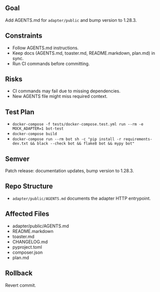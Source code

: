 ## Goal
Add AGENTS.md for `adapter/public` and bump version to 1.28.3.

## Constraints
- Follow AGENTS.md instructions.
- Keep docs (AGENTS.md, toaster.md, README.markdown, plan.md) in sync.
- Run CI commands before committing.

## Risks
- CI commands may fail due to missing dependencies.
- New AGENTS file might miss required context.

## Test Plan
- `docker-compose -f tests/docker-compose.test.yml run --rm -e MOCK_ADAPTER=1 bot-test`
- `docker-compose build`
- `docker-compose run --rm bot sh -c "pip install -r requirements-dev.txt && black --check bot && flake8 bot && mypy bot"`

## Semver
Patch release: documentation updates, bump version to 1.28.3.

## Repo Structure
- `adapter/public/AGENTS.md` documents the adapter HTTP entrypoint.

## Affected Files
- adapter/public/AGENTS.md
- README.markdown
- toaster.md
- CHANGELOG.md
- pyproject.toml
- composer.json
- plan.md

## Rollback
Revert commit.
